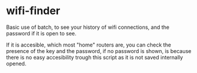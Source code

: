 # wifi-finder
Basic use of batch, to see your history of wifi connections, and the password if it is open to see.

If it is accesible, which most "home" routers are, you can check the presence of the key and the password, if no password is shown, is because there is no easy accesibility trough this script as it is not saved internally opened.
